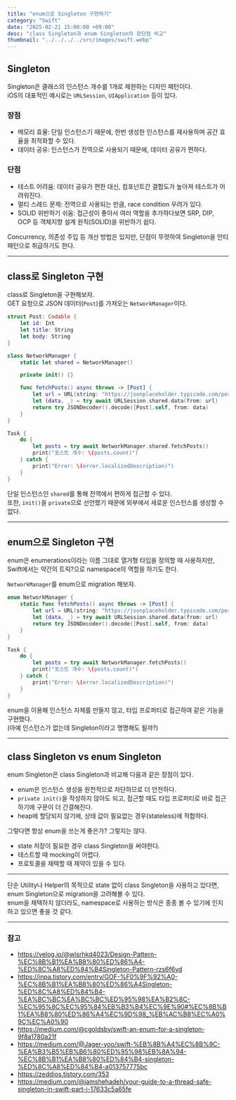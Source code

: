 ```yaml
---
title: "enum으로 Singleton 구현하기"
category: "Swift"
date: "2025-02-21 15:00:00 +09:00"
desc: "class Singleton과 enum Singleton의 장단점 비교"
thumbnail: "../../../../src/images/swift.webp"
---
```


## Singleton

Singleton은 클래스의 인스턴스 개수를 1개로 제한하는 디자인 패턴이다.<br>
iOS의 대표적인 예시로는 `URLSession`, `UIApplication` 등이 있다.

### 장점

* 메모리 효율: 단일 인스턴스기 때문에, 한번 생성한 인스턴스를 재사용하며 공간 효율을 최적화할 수 있다.
* 데이터 공유: 인스턴스가 전역으로 사용되기 때문에, 데이터 공유가 편하다.

### 단점

* 테스트 어려움: 데이터 공유가 편한 대신, 컴포넌트간 결합도가 높아져 테스트가 어려워진다.
* 멀티 스레드 문제: 전역으로 사용되는 만큼, race condition 우려가 있다.
* SOLID 위반하기 쉬움: 접근성이 좋아서 여러 역할을 추가하다보면 SRP, DIP, OCP 등 객체지향 설계 원칙(SOLID)을 위반하기 쉽다.

Concurrency, 의존성 주입 등 개선 방법은 있지만, 단점이 뚜렷하여 Singleton을 안티 패턴으로 취급하기도 한다.

---

## class로 Singleton 구현

class로 Singleton을 구현해보자.<br>
GET 요청으로 JSON 데이터(`Post`)를 가져오는 `NetworkManager`이다.

```swift
struct Post: Codable {
    let id: Int
    let title: String
    let body: String
}
```

```swift
class NetworkManager {
    static let shared = NetworkManager()

    private init() {}

    func fetchPosts() async throws -> [Post] {
        let url = URL(string: "https://jsonplaceholder.typicode.com/posts")!
        let (data, _) = try await URLSession.shared.data(from: url)
        return try JSONDecoder().decode([Post].self, from: data)
    }
}

Task {
    do {
        let posts = try await NetworkManager.shared.fetchPosts()
        print("포스트 개수: \(posts.count)")
    } catch {
        print("Error: \(error.localizedDescription)")
    }
}
```

단일 인스턴스인 `shared`를 통해 전역에서 편하게 접근할 수 있다.<br>
또한, `init()`을 `private`으로 선언했기 때문에 외부에서 새로운 인스턴스를 생성할 수 없다.

---

## enum으로 Singleton 구현

enum은 enumerations이라는 이름 그대로 열거형 타입을 정의할 때 사용하지만,<br>
Swift에서는 약간의 트릭?으로 namespace의 역할을 하기도 한다.

`NetworkManager`를 enum으로 migration 해보자.

```swift
enum NetworkManager {
    static func fetchPosts() async throws -> [Post] {
        let url = URL(string: "https://jsonplaceholder.typicode.com/posts")!
        let (data, _) = try await URLSession.shared.data(from: url)
        return try JSONDecoder().decode([Post].self, from: data)
    }
}

Task {
    do {
        let posts = try await NetworkManager.fetchPosts()
        print("포스트 개수: \(posts.count)")
    } catch {
        print("Error: \(error.localizedDescription)")
    }
}
```

enum을 이용해 인스턴스 자체를 만들지 않고, 타입 프로퍼티로 접근하여 같은 기능을 구현했다.<br>
(아예 인스턴스가 없는데 Singleton이라고 명명해도 될까?)

---

## class Singleton vs enum Singleton

enum Singleton은 class Singleton과 비교해 다음과 같은 장점이 있다.

* enum은 인스턴스 생성을 원천적으로 차단하므로 더 안전하다.
* `private init()`을 작성하지 않아도 되고, 접근할 때도 타입 프로퍼티로 바로 접근하기에 구문이 더 간결해진다.
* heap에 할당되지 않기에, 상태 값이 필요없는 경우(stateless)에 적합하다.

그렇다면 항상 enum을 쓰는게 좋은가? 그렇지는 않다.

* state 저장이 필요한 경우 class Singleton을 써야한다.
* 테스트할 때 mocking이 어렵다.
* 프로토콜을 채택할 때 제약이 있을 수 있다.

---

단순 Utility나 Helper의 목적으로 state 없이 class Singleton을 사용하고 있다면, enum Singleton으로 migration을 고려해볼 수 있다.<br>
enum을 채택하지 않더라도, namespace로 사용하는 방식은 종종 볼 수 있기에 인지하고 있으면 좋을 것 같다.

---

### 참고

- https://velog.io/@wlsrhkd4023/Design-Pattern-%EC%8B%B1%EA%B8%80%ED%86%A4-%ED%8C%A8%ED%84%B4Singleton-Pattern-rzs6f6vd
- https://inpa.tistory.com/entry/GOF-%F0%9F%92%A0-%EC%8B%B1%EA%B8%80%ED%86%A4Singleton-%ED%8C%A8%ED%84%B4-%EA%BC%BC%EA%BC%BC%ED%95%98%EA%B2%8C-%EC%95%8C%EC%95%84%EB%B3%B4%EC%9E%90#%EC%8B%B1%EA%B8%80%ED%86%A4%EC%9D%98_%EB%AC%B8%EC%A0%9C%EC%A0%90
- https://medium.com/@cgoldsby/swift-an-enum-for-a-singleton-9f8a1780a21f
- https://medium.com/@Jager-yoo/swift-%EB%8B%A4%EC%8B%9C-%EA%B3%B5%EB%B6%80%ED%95%98%EB%8A%94-%EC%8B%B1%EA%B8%80%ED%84%B4-singleton-%ED%8C%A8%ED%84%B4-a013757775bc
- https://zeddios.tistory.com/353
- https://medium.com/@jamshehadeh/your-guide-to-a-thread-safe-singleton-in-swift-part-i-17633c5a65fe

